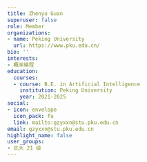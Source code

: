 ```yaml
---
title: Zhenyu Guan
superuser: false
role: Member
organizations:
- name: Peking University
  url: https://www.pku.edu.cn/
bio: ''
interests:
- 概率编程
education:
  courses:
  - course: B.E. in Artificial Intelligence
    institution: Peking University
    year: 2021-2025
social:
- icon: envelope
  icon_pack: fa
  link: mailto:gzyxxn@stu.pku.edu.cn
email: gzyxxn@stu.pku.edu.cn
highlight_name: false
user_groups:
- 北大 21 级
---
```

